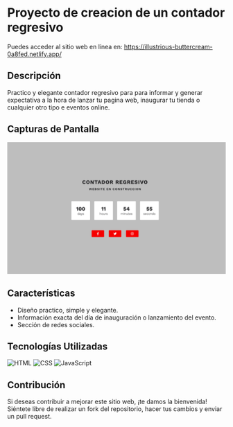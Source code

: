 <h1>Proyecto de creacion de un contador regresivo</h1>

Puedes acceder al sitio web en línea en: https://illustrious-buttercream-0a8fed.netlify.app/

## Descripción

Practico y elegante contador regresivo para para informar y generar expectativa a la hora de lanzar tu pagina web, inaugurar tu tienda o cualquier otro tipo e eventos online.

## Capturas de Pantalla

<img src="https://raw.githubusercontent.com/ruben-lugo1/Cuenta-regresiva/main/Captura%20de%20Pantalla%202023-09-22%20a%20la(s)%2015.05.05.png">

## Características

- Diseño practico, simple y elegante.
- Información exacta del día de inauguración o lanzamiento del evento.
- Sección de redes sociales.

## Tecnologías Utilizadas

<div aline="left">
<div>
<img src="https://img.icons8.com/color/1x/html-5.png" title="HTML" alt="HTML" width="50" height="50"/>
<img src="https://img.icons8.com/color/1x/css3.png" title="CSS" alt="CSS" width="50" height="50"/>
<img src="https://img.icons8.com/color/1x/javascript.png" title="JavaScript" alt="JavaScript" width="50" height="50"/>
</div>

## Contribución

Si deseas contribuir a mejorar este sitio web, ¡te damos la bienvenida! Siéntete libre de realizar un fork del repositorio, hacer tus cambios y enviar un pull request.
